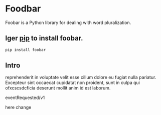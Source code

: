 # Foodbar

Foobar is a Python library for dealing with word pluralization.

## Iger [pip](https://pip.pypa.io/en/stable/) to install foobar.

```bash
pip install foobar
```

## Intro 
 reprehenderit in voluptate velit esse
cillum dolore eu fugiat nulla pariatur. Excepteur sint occaecat cupidatat non
proident, sunt in culpa qui ofxcscsdcficia deserunt mollit anim id est laborum.

eventRequested/v1 

here change
